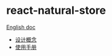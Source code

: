 # react-natural-store

[English doc](./doc/README.en.md)


- [设计概念](./doc/design.md)
- [使用手册](./doc/tutorial.md)


